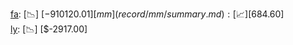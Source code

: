 [fa](record/fa/summary.md): [📉] [$-910120.01]  
[mm](record/mm/summary.md): [📈] [$684.60]  
[ly](record/ly/summary.md): [📉] [$-2917.00]  
